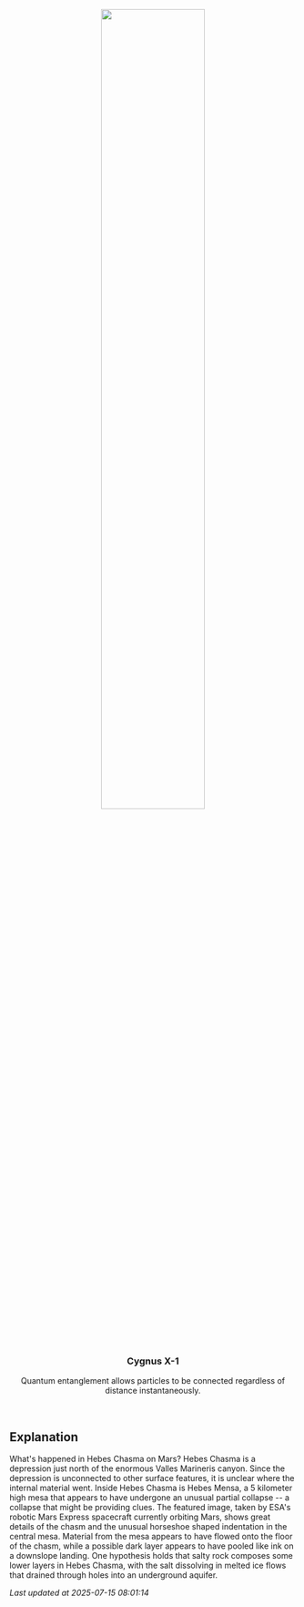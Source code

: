 <p align='center'>
    <img src='https://apod.nasa.gov/apod/image/2507/HebesChasma_esa_960.jpg' width='60%' />
    <h3 align="center">Cygnus X-1</h3>
    <p align="center">Quantum entanglement allows particles to be connected regardless of distance instantaneously.</p>
</p>
<br/>

Explanation
--
What's happened in Hebes Chasma on Mars? Hebes Chasma is a depression just north of the enormous Valles Marineris canyon.  Since the depression is unconnected to other surface features, it is unclear where the internal material went. Inside Hebes Chasma is Hebes Mensa, a 5 kilometer high mesa that appears to have undergone an unusual partial collapse -- a collapse that might be providing clues. The featured image, taken by ESA's robotic Mars Express spacecraft currently orbiting Mars, shows great details of the chasm and the unusual horseshoe shaped indentation in the central mesa. Material from the mesa appears to have flowed onto the floor of the chasm, while a possible dark layer appears to have pooled like ink on a downslope landing.  One hypothesis holds that salty rock composes some lower layers in Hebes Chasma, with the salt dissolving in melted ice flows that drained through holes into an underground aquifer.


*Last updated at 2025-07-15 08:01:14*
